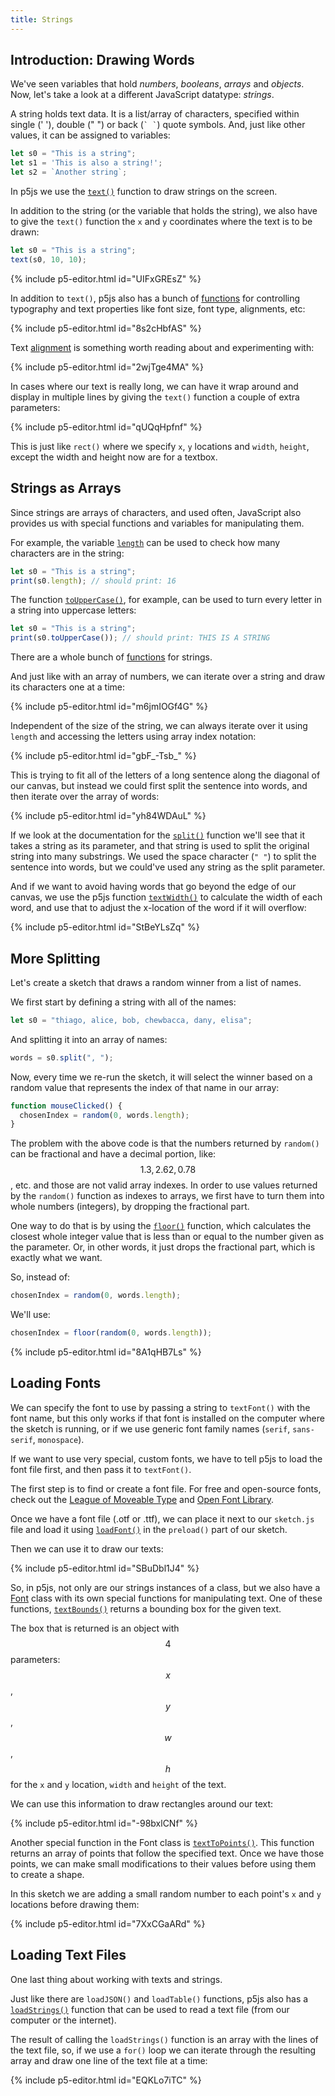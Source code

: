 ```yaml
---
title: Strings
---
```

## Introduction: Drawing Words

We've seen variables that hold *numbers*, *booleans*, *arrays* and *objects*. Now, let's take a look at a different JavaScript datatype: *strings*.

A string holds text data. It is a list/array of characters, specified within single (' '), double (" ") or back (``` ` ` ```) quote symbols. And, just like other values, it can be assigned to variables:
```js
let s0 = "This is a string";
let s1 = 'This is also a string!';
let s2 = `Another string`;
```

In p5js we use the [`text()`](https://p5js.org/reference/#/p5/text) function to draw strings on the screen.

In addition to the string (or the variable that holds the string), we also have to give the `text()` function the `x` and `y` coordinates where the text is to be drawn:
```js
let s0 = "This is a string";
text(s0, 10, 10);
```

{% include p5-editor.html id="UIFxGREsZ" %}

In addition to `text()`, p5js also has a bunch of [functions](https://p5js.org/reference/#group-Typography) for controlling typography and text properties like font size, font type, alignments, etc:

{% include p5-editor.html id="8s2cHbfAS" %}

Text [alignment](https://p5js.org/reference/#/p5/textAlign) is something worth reading about and experimenting with:

{% include p5-editor.html id="2wjTge4MA" %}

In cases where our text is really long, we can have it wrap around and display in multiple lines by giving the `text()` function a couple of extra parameters:

{% include p5-editor.html id="qUQqHpfnf" %}

This is just like `rect()` where we specify `x`, `y` locations and `width`, `height`, except the width and height now are for a textbox.

## Strings as Arrays

Since strings are arrays of characters, and used often, JavaScript also provides us with special functions and variables for manipulating them.

For example, the variable [`length`](https://developer.mozilla.org/en-US/docs/Web/JavaScript/Reference/Global_Objects/String/length) can be used to check how many characters are in the string:
```js
let s0 = "This is a string";
print(s0.length); // should print: 16
```

The function [`toUpperCase()`](https://developer.mozilla.org/en-US/docs/Web/JavaScript/Reference/Global_Objects/String/toUpperCase), for example, can be used to turn every letter in a string into uppercase letters:
```js
let s0 = "This is a string";
print(s0.toUpperCase()); // should print: THIS IS A STRING
```

There are a whole bunch of [functions](https://developer.mozilla.org/en-US/docs/Web/JavaScript/Reference/Global_Objects/String) for strings.

And just like with an array of numbers, we can iterate over a string and draw its characters one at a time:

{% include p5-editor.html id="m6jmIOGf4G" %}

Independent of the size of the string, we can always iterate over it using `length` and accessing the letters using array index notation:

{% include p5-editor.html id="gbF_-Tsb_" %}

This is trying to fit all of the letters of a long sentence along the diagonal of our canvas, but instead we could first split the sentence into words, and then iterate over the array of words:

{% include p5-editor.html id="yh84WDAuL" %}

If we look at the documentation for the [`split()`](https://developer.mozilla.org/en-US/docs/Web/JavaScript/Reference/Global_Objects/String/split) function we'll see that it takes a string as its parameter, and that string is used to split the original string into many substrings. We used the space character (`" "`) to split the sentence into words, but we could've used any string as the split parameter.

And if we want to avoid having words that go beyond the edge of our canvas, we use the p5js function [`textWidth()`](https://p5js.org/reference/#/p5/textWidth) to calculate the width of each word, and use that to adjust the x-location of the word if it will overflow:

{% include p5-editor.html id="StBeYLsZq" %}

## More Splitting

Let's create a sketch that draws a random winner from a list of names.

We first start by defining a string with all of the names:
```js
let s0 = "thiago, alice, bob, chewbacca, dany, elisa";
```

And splitting it into an array of names:
```js
words = s0.split(", ");
```

Now, every time we re-run the sketch, it will select the winner based on a random value that represents the index of that name in our array:
```js
function mouseClicked() {
  chosenIndex = random(0, words.length);
}
```

The problem with the above code is that the numbers returned by `random()` can be fractional and have a decimal portion, like: $$1.3, 2.62, 0.78$$, etc. and those are not valid array indexes. In order to use values returned by the `random()` function as indexes to arrays, we first have to turn them into whole numbers (integers), by dropping the fractional part.

One way to do that is by using the [`floor()`](https://p5js.org/reference/#/p5/floor) function, which calculates the closest whole integer value that is less than or equal to the number given as the parameter. Or, in other words, it just drops the fractional part, which is exactly what we want.

So, instead of:
```js
chosenIndex = random(0, words.length);
```

We'll use:
```js
chosenIndex = floor(random(0, words.length));
```

{% include p5-editor.html id="8A1qHB7Ls" %}

## Loading Fonts

We can specify the font to use by passing a string to `textFont()` with the font name, but this only works if that font is installed on the computer where the sketch is running, or if we use generic font family names (`serif`, `sans-serif`, `monospace`).

If we want to use very special, custom fonts, we have to tell p5js to load the font file first, and then pass it to `textFont()`.

The first step is to find or create a font file. For free and open-source fonts, check out the [League of Moveable Type](https://www.theleagueofmoveabletype.com/) and [Open Font Library](https://fontlibrary.org/).

Once we have a font file (.otf or .ttf), we can place it next to our `sketch.js` file and load it using [`loadFont()`](https://p5js.org/reference/#/p5/loadFont) in the `preload()` part of our sketch.

Then we can use it to draw our texts:

{% include p5-editor.html id="SBuDbl1J4" %}

So, in p5js, not only are our strings instances of a class, but we also have a [Font](https://p5js.org/reference/#/p5.Font) class with its own special functions for manipulating text. One of these functions, [`textBounds()`](https://p5js.org/reference/#/p5.Font/textBounds) returns a bounding box for the given text.

The box that is returned is an object with $$4$$ parameters: $$x$$, $$y$$, $$w$$, $$h$$ for the `x` and `y` location, `width` and `height` of the text.

We can use this information to draw rectangles around our text:

{% include p5-editor.html id="-98bxlCNf" %}

Another special function in the Font class is [`textToPoints()`](https://p5js.org/reference/#/p5.Font/textToPoints). This function returns an array of points that follow the specified text. Once we have those points, we can make small modifications to their values before using them to create a shape.

In this sketch we are adding a small random number to each point's `x` and `y` locations before drawing them:

{% include p5-editor.html id="7XxCGaARd" %}

## Loading Text Files

One last thing about working with texts and strings.

Just like there are `loadJSON()` and `loadTable()` functions, p5js also has a [`loadStrings()`](https://p5js.org/reference/#/p5/loadStrings) function that can be used to read a text file (from our computer or the internet).

The result of calling the `loadStrings()` function is an array with the lines of the text file, so, if we use a `for()` loop we can iterate through the resulting array and draw one line of the text file at a time:

{% include p5-editor.html id="EQKLo7iTC" %}
